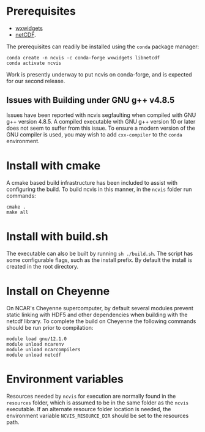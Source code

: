 # Prerequisites

  * [wxwidgets](https://docs.wxwidgets.org/3.1.7/index.html)
  * [netCDF](https://www.unidata.ucar.edu/software/netcdf/).

The prerequisites can readily be installed using the `conda` package manager:

```
conda create -n ncvis -c conda-forge wxwidgets libnetcdf
conda activate ncvis
```

Work is presently underway to put ncvis on conda-forge, and is expected for
our second release.

## Issues with Building under GNU g++ v4.8.5

Issues have been reported with ncvis segfaulting when compiled with GNU g++
version 4.8.5. A compiled executable with GNU g++ version 10 or later does
not seem to suffer from this issue.  To ensure a modern version of the GNU
compiler is used, you may wish to add `cxx-compiler` to the `conda`
environment.

# Install with cmake

A cmake based build infrastructure has been included to assist with
configuring the build.  To build ncvis in this manner, in the `ncvis` folder
run commands:

```
cmake .
make all
```
# Install with build.sh

The executable can also be built by running `sh ./build.sh`.  The script
has some configurable flags, such as the install prefix.  By default the
install is created in the root directory.

# Install on Cheyenne

On NCAR's Cheyenne supercomputer, by default several modules prevent static
linking with HDF5 and other dependencies when building with the netcdf
library.  To complete the build on Cheyenne the following commands should be
run prior to compilation:

```
module load gnu/12.1.0
module unload ncarenv
module unload ncarcompilers
module unload netcdf
```
# Environment variables

Resources needed by `ncvis` for execution are normally found in the `resources`
folder, which is assumed to be in the same folder as the `ncvis` executable.
If an alternate resource folder location is needed, the environment variable
`NCVIS_RESOURCE_DIR` should be set to the resources path.
